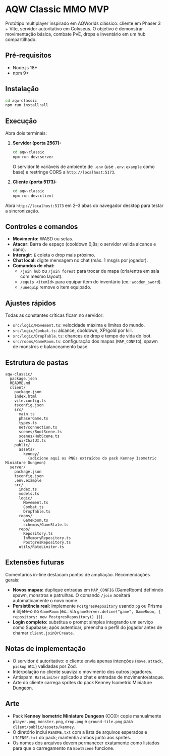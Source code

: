 # AQW Classic MMO MVP

Protótipo multiplayer inspirado em AQWorlds clássico: cliente em Phaser 3 + Vite, servidor autoritativo em Colyseus. O objetivo é demonstrar movimentação básica, combate PvE, drops e inventário em um hub compartilhado.

## Pré-requisitos

- Node.js 18+
- npm 9+

## Instalação

```bash
cd aqw-classic
npm run install:all
```

## Execução

Abra dois terminais:

1. **Servidor (porta 2567):**
   ```bash
   cd aqw-classic
   npm run dev:server
   ```
   O servidor lê variáveis de ambiente de `.env` (use `.env.example` como base) e restringe CORS a `http://localhost:5173`.

2. **Cliente (porta 5173):**
   ```bash
   cd aqw-classic
   npm run dev:client
   ```

Abra `http://localhost:5173` em 2–3 abas do navegador desktop para testar a sincronização.

## Controles e comandos

- **Movimento:** WASD ou setas.
- **Atacar:** Barra de espaço (cooldown 0,8s; o servidor valida alcance e dano).
- **Interagir:** `E` coleta o drop mais próximo.
- **Chat local:** digite mensagem no chat (máx. 1 msg/s por jogador).
- **Comandos de chat:**
  - `/join hub` ou `/join forest` para trocar de mapa (cria/entra em sala com mesmo layout).
  - `/equip <itemId>` para equipar item do inventário (ex.: `wooden_sword`).
  - `/unequip` remove o item equipado.

## Ajustes rápidos

Todas as constantes críticas ficam no servidor:

- `src/logic/Movement.ts`: velocidade máxima e limites do mundo.
- `src/logic/Combat.ts`: alcance, cooldown, XP/gold por kill.
- `src/logic/DropTable.ts`: chances de drop e tempo de vida do loot.
- `src/rooms/GameRoom.ts`: configuração dos mapas (`MAP_CONFIG`), spawn de monstros e balanceamento base.

## Estrutura de pastas

```
aqw-classic/
  package.json
  README.md
  client/
    package.json
    index.html
    vite.config.ts
    tsconfig.json
    src/
      main.ts
      phaserGame.ts
      types.ts
      net/connection.ts
      scenes/BootScene.ts
      scenes/HubScene.ts
      ui/ChatUI.ts
    public/
      assets/
        kenney/
          (adicione aqui os PNGs extraídos do pack Kenney Isometric Miniature Dungeon)
  server/
    package.json
    tsconfig.json
    .env.example
    src/
      index.ts
      models.ts
      logic/
        Movement.ts
        Combat.ts
        DropTable.ts
      rooms/
        GameRoom.ts
        schemas/GameState.ts
      repo/
        Repository.ts
        InMemoryRepository.ts
        PostgresRepository.ts
      utils/RateLimiter.ts
```

## Extensões futuras

Comentários in-line destacam pontos de ampliação. Recomendações gerais:

- **Novos mapas:** duplique entradas em `MAP_CONFIG` (GameRoom) definindo spawn, monstros e patrulhas. O comando `/join` aceitará automaticamente o novo nome.
- **Persistência real:** implemente `PostgresRepository` usando `pg` ou Prisma e injete-o no `GameRoom` (ex.: via `gameServer.define("game", GameRoom, { repository: new PostgresRepository() })`).
- **Login completo:** substitua o prompt simples integrando um serviço como Supabase; após autenticar, preencha o perfil do jogador antes de chamar `client.joinOrCreate`.

## Notas de implementação

- O servidor é autoritativo: o cliente envia apenas intenções (`move`, `attack`, `pickup` etc.) validadas por Zod.
- Interpolação no cliente suaviza o movimento dos outros jogadores.
- Antispam: `RateLimiter` aplicado a chat e entradas de movimento/ataque.
- Arte do cliente carrega sprites do pack Kenney Isometric Miniature Dungeon.

## Arte

- Pack **Kenney Isometric Miniature Dungeon** (CC0): copie manualmente `player.png`, `monster.png`, `drop.png` e `ground-tile.png` para `client/public/assets/kenney`.
- O diretório inclui `README.txt` com a lista de arquivos esperados e `LICENSE.txt` do pack; mantenha ambos junto aos sprites.
- Os nomes dos arquivos devem permanecer exatamente como listados para que o carregamento na `BootScene` funcione.
